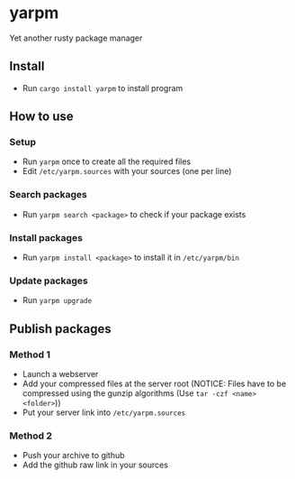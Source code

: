 # yarpm

Yet another rusty package manager

## Install

- Run `cargo install yarpm` to install program

## How to use

### Setup

- Run `yarpm` once to create all the required files
- Edit `/etc/yarpm.sources` with your sources (one per line)

### Search packages

- Run `yarpm search <package>` to check if your package exists

### Install packages

- Run `yarpm install <package>` to install it in `/etc/yarpm/bin`

### Update packages

- Run `yarpm upgrade`

## Publish packages

### Method 1

- Launch a webserver
- Add your compressed files at the server root (NOTICE: Files have to be compressed using the gunzip algorithms (Use `tar -czf <name> <folder>`))
- Put your server link into `/etc/yarpm.sources`

### Method 2

- Push your archive to github
- Add the github raw link in your sources
